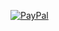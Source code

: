 [![PayPal][badge_paypal_donate]][paypal-donations]


[badge_paypal_donate]: https://cdn.jsdelivr.net/gh/vajahath/cloud-codes@a01f087f/badges/paypal_donate.svg
[paypal-donations]: https://paypal.me/vajahath
